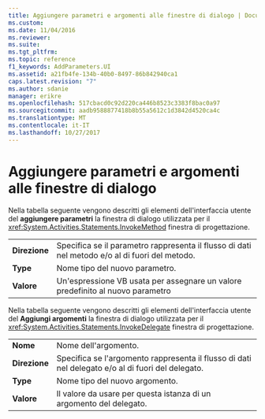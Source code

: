 ```yaml
---
title: Aggiungere parametri e argomenti alle finestre di dialogo | Documenti Microsoft
ms.custom: 
ms.date: 11/04/2016
ms.reviewer: 
ms.suite: 
ms.tgt_pltfrm: 
ms.topic: reference
f1_keywords: AddParameters.UI
ms.assetid: a21fb4fe-134b-40b0-8497-86b842940ca1
caps.latest.revision: "7"
ms.author: sdanie
manager: erikre
ms.openlocfilehash: 517cbacd0c92d220ca446b8523c3383f8bac0a97
ms.sourcegitcommit: aadb9588877418b8b55a5612c1d3842d4520ca4c
ms.translationtype: MT
ms.contentlocale: it-IT
ms.lasthandoff: 10/27/2017
---
```

# <a name="add-parameters-and-add-arguments-dialog-boxes"></a>Aggiungere parametri e argomenti alle finestre di dialogo
Nella tabella seguente vengono descritti gli elementi dell'interfaccia utente del **aggiungere parametri** la finestra di dialogo utilizzata per il <xref:System.Activities.Statements.InvokeMethod> finestra di progettazione.  
  
|||  
|-|-|  
|**Direzione**|Specifica se il parametro rappresenta il flusso di dati nel metodo e/o al di fuori del metodo.|  
|**Type**|Nome tipo del nuovo parametro.|  
|**Valore**|Un'espressione VB usata per assegnare un valore predefinito al nuovo parametro|  
  
 Nella tabella seguente vengono descritti gli elementi dell'interfaccia utente del **Aggiungi argomenti** la finestra di dialogo utilizzata per il <xref:System.Activities.Statements.InvokeDelegate> finestra di progettazione.  
  
|||  
|-|-|  
|**Nome**|Nome dell'argomento.|  
|**Direzione**|Specifica se l'argomento rappresenta il flusso di dati nel delegato e/o al di fuori del delegato.|  
|**Type**|Nome tipo del nuovo argomento.|  
|**Valore**|Il valore da usare per questa istanza di un argomento del delegato.|